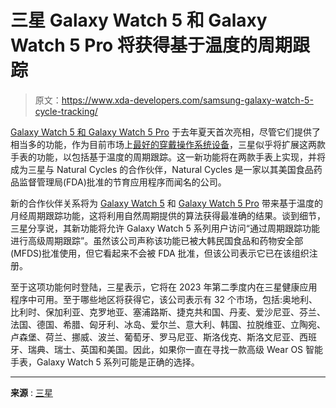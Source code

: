 # 三星 Galaxy Watch 5 和 Galaxy Watch 5 Pro 将获得基于温度的周期跟踪

> 原文：<https://www.xda-developers.com/samsung-galaxy-watch-5-cycle-tracking/>

[Galaxy Watch 5 和 Galaxy Watch 5 Pro](https://www.xda-developers.com/samsung-galaxy-watch-5-vs-galaxy-watch-5-pro/) 于去年夏天首次亮相，尽管它们提供了相当多的功能，作为目前市场上[最好的穿戴操作系统设备](https://www.xda-developers.com/best-smartwatches/)，三星似乎将扩展这两款手表的功能，以包括基于温度的周期跟踪。这一新功能将在两款手表上实现，并将成为三星与 Natural Cycles 的合作伙伴，Natural Cycles 是一家以其美国食品药品监督管理局(FDA)批准的节育应用程序而闻名的公司。

新的合作伙伴关系将为 [Galaxy Watch 5](https://www.xda-developers.com/samsung-galaxy-watch-5-review/) 和 [Galaxy Watch 5 Pro](https://www.xda-developers.com/samsung-galaxy-watch-5-pro-review/) 带来基于温度的月经周期跟踪功能，这将利用自然周期提供的算法获得最准确的结果。谈到细节，三星分享说，其新功能将允许 Galaxy Watch 5 系列用户访问“通过周期跟踪功能进行高级周期跟踪”。虽然该公司声称该功能已被大韩民国食品和药物安全部(MFDS)批准使用，但它看起来不会被 FDA 批准，但该公司表示它已在该组织注册。

至于这项功能何时登陆，三星表示，它将在 2023 年第二季度内在三星健康应用程序中可用。至于哪些地区将获得它，该公司表示有 32 个市场，包括:奥地利、比利时、保加利亚、克罗地亚、塞浦路斯、捷克共和国、丹麦、爱沙尼亚、芬兰、法国、德国、希腊、匈牙利、冰岛、爱尔兰、意大利、韩国、拉脱维亚、立陶宛、卢森堡、荷兰、挪威、波兰、葡萄牙、罗马尼亚、斯洛伐克、斯洛文尼亚、西班牙、瑞典、瑞士、英国和美国。因此，如果你一直在寻找一款高级 Wear OS 智能手表，Galaxy Watch 5 系列可能是正确的选择。

* * *

**来源** : [三星](https://news.samsung.com/us/samsung-natural-cycles-partner-advanced-temperature-based-cycle-tracking-galaxy-watch5-series/)
